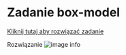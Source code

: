 # Zadanie box-model
[Kliknij tutaj aby rozwiązać zadanie](https://githubbox.com/Publishing-School/html-zadanie-box-model)


Rozwiązanie
![image info](./zadanie.png)


